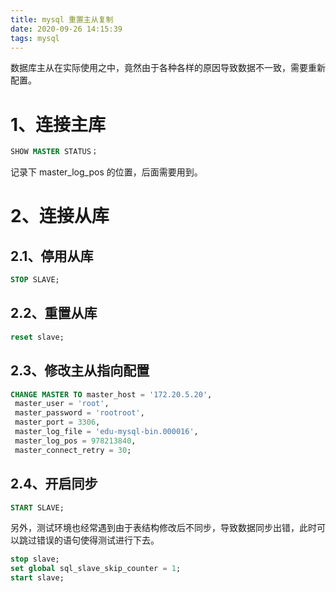 ```yaml
---
title: mysql 重置主从复制
date: 2020-09-26 14:15:39
tags: mysql
---
```

数据库主从在实际使用之中，竟然由于各种各样的原因导致数据不一致，需要重新配置。
# 1、连接主库
```sql
SHOW MASTER STATUS；
```
记录下 master_log_pos 的位置，后面需要用到。
# 2、连接从库
## 2.1、停用从库
```sql
STOP SLAVE;
```
## 2.2、重置从库
```sql
reset slave;
```
## 2.3、修改主从指向配置
```sql
CHANGE MASTER TO master_host = '172.20.5.20',
 master_user = 'root',
 master_password = 'rootroot',
 master_port = 3306,
 master_log_file = 'edu-mysql-bin.000016',
 master_log_pos = 978213840,
 master_connect_retry = 30;
```
## 2.4、开启同步
```sql
START SLAVE;
```
另外，测试环境也经常遇到由于表结构修改后不同步，导致数据同步出错，此时可以跳过错误的语句使得测试进行下去。
```sql
stop slave; 
set global sql_slave_skip_counter = 1;
start slave;
```